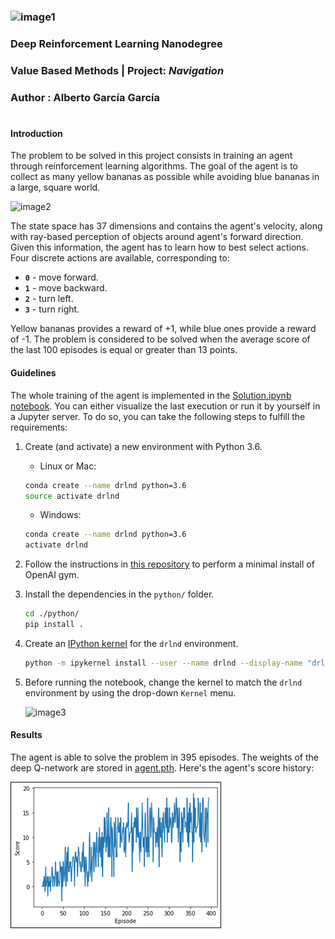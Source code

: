 [//]: # (Image References)

[image1]: https://upload.wikimedia.org/wikipedia/commons/thumb/e/e8/Udacity_logo.svg/640px-Udacity_logo.svg.png
[image2]: https://user-images.githubusercontent.com/10624937/42135619-d90f2f28-7d12-11e8-8823-82b970a54d7e.gif 
[image3]: https://user-images.githubusercontent.com/10624937/42386929-76f671f0-8106-11e8-9376-f17da2ae852e.png
[image4]: https://github.com/albertogg99/p1-navigation/blob/master/solution/history.png


### ![image1]
### Deep Reinforcement Learning Nanodegree
### Value Based Methods | Project: *Navigation*
### Author : Alberto García García

#

#### Introduction


The problem to be solved in this project consists in training an agent through
reinforcement learning algorithms. The goal of the agent is to collect as many yellow bananas as possible while avoiding 
blue bananas in a large, square world. 

![image2]

The state space has 37 dimensions and contains the agent's velocity, along with ray-based perception of objects around 
agent's forward direction.  Given this information, the agent has to learn how to best select actions. Four discrete 
actions are available, corresponding to:

- **`0`** - move forward.
- **`1`** - move backward.
- **`2`** - turn left.
- **`3`** - turn right.

Yellow bananas provides a reward of +1, while blue ones provide a reward of -1. The problem is considered to be solved 
when the average score of the last 100 episodes is equal or greater than 13 points.  

#### Guidelines

The whole training of the agent is implemented in the [Solution.ipynb notebook](https://github.com/albertogg99/p1-navigation/blob/master/solution/Solution.ipynb). You can either visualize the last
execution or run it by yourself in a Jupyter server. To do so, you can take the following steps to fulfill the requirements:

1. Create (and activate) a new environment with Python 3.6.

   - Linux or Mac: 
	```bash
	conda create --name drlnd python=3.6
	source activate drlnd
	```
	- Windows: 
	```bash
	conda create --name drlnd python=3.6 
	activate drlnd
	```

2. Follow the instructions in [this repository](https://github.com/openai/gym) to perform a minimal install of 
OpenAI gym.
3. Install the dependencies in the `python/` folder.
   ```bash
   cd ./python/
   pip install .
   ```
4. Create an [IPython kernel](http://ipython.readthedocs.io/en/stable/install/kernel_install.html) for the `drlnd`
environment.  
   ```bash
   python -m ipykernel install --user --name drlnd --display-name "drlnd"
   ```
5. Before running the notebook, change the kernel to match the `drlnd` environment by using the drop-down `Kernel` menu. 

   ![image3]


#### Results

The agent is able to solve the problem in 395 episodes. The weights of the deep Q-network are stored in 
[agent.pth](https://github.com/albertogg99/p1-navigation/blob/master/solution/agent.pth). Here's the agent's score history:

![image4]
